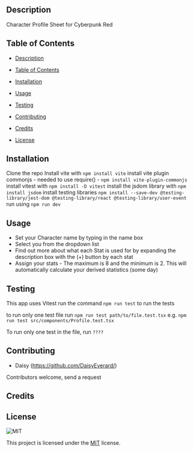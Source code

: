 ## Description

Character Profile Sheet for Cyberpunk Red

<!-- [Link to deployed site]() -->

## Table of Contents

- [Description](#description)

- [Table of Contents](#table-of-contents)

- [Installation](#installation)

- [Usage](#usage)

- [Testing](#testing)

- [Contributing](#contributing)

- [Credits](#credits)

- [License](#license)

## Installation

Clone the repo
Install vite with `npm install vite`
install vite plugin commonjs - needed to use require() - `npm install vite-plugin-commonjs`
install vitest with `npm install -D vitest`
install the jsdom library with `npm install jsdom`
install testing libraries
`npm install --save-dev @testing-library/jest-dom @testing-library/react @testing-library/user-event`
run using `npm run dev`

## Usage

- Set your Character name by typing in the name box
- Select you from the dropdown list
- Find out more about what each Stat is used for by expanding the description box with the (+) button by each stat
- Assign your stats - The maximum is 8 and the minimum is 2.
  This will automatically calculate your derived statistics (some day)

## Testing

This app uses Vitest
run the command `npm run test` to run the tests

to run only one test file run `npm run test path/to/file.test.tsx`
e.g. `npm run test src/components/Profile.test.tsx`

To run only one test in the file, run `????`

## Contributing

- Daisy (https://github.com/DaisyEverard/)

Contributors welcome, send a request

## Credits

## License

![MIT](https://img.shields.io/badge/License-MIT-brightgreen.svg)

This project is licensed under the [MIT](https://opensource.org/licenses/MIT) license.
